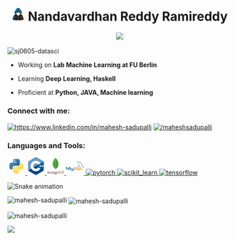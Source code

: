 


<h1 align="center"> <img src="https://github.com/0xAbdulKhalid/0xAbdulKhalid/raw/main/assets/mdImages/about_me.gif"width="30px"> Nandavardhan Reddy Ramireddy </h1>
<p align="center">
  <a href="https://github.com/DenverCoder1/readme-typing-svg"><img src="https://readme-typing-svg.herokuapp.com?font=Time+New+Roman&color=cyan&size=25&center=true&vCenter=true&width=600&height=100&lines=Research+Interest+in+Quantum;AI+Student@BTU+Germany;Data+Science+Student+IIT-Madras;Python+is+my+Horcrux"></a>
</p>


<p align="left"> <img src="https://komarev.com/ghpvc/?username=sj0605-datasci&label=Profile%20views&color=0e75b6&style=flat" alt="sj0605-datasci" /> </p>

- Working on **Lab Machine Learning at FU Berlin**

- Learning **Deep Learning, Haskell**

- Proficient at **Python, JAVA, Machine learning**



<h3 align="left">Connect with me:</h3>
<p align="left">
<a href="https://www.linkedin.com/in/mahesh-sadupalli" target="blank"><img align="center" src="https://raw.githubusercontent.com/rahuldkjain/github-profile-readme-generator/master/src/images/icons/Social/linked-in-alt.svg" alt="https://www.linkedin.com/in/mahesh-sadupalli" height="30" width="40" /></a>
<a href="https://kaggle.com/maheshsadupalli" target="blank"><img align="center" src="https://raw.githubusercontent.com/rahuldkjain/github-profile-readme-generator/master/src/images/icons/Social/kaggle.svg" alt="/maheshsadupalli" height="30" width="40" /></a>  
</p>

<h3 align="left">Languages and Tools:</h3>
<p align="left">
  </a>
    <a href="https://www.python.org" target="_blank" rel="noreferrer">
        <img src="https://raw.githubusercontent.com/devicons/devicon/master/icons/python/python-original.svg" alt="python" width="40" height="40"/>
    <a href="https://www.w3schools.com/cpp/" target="_blank" rel="noreferrer">
        <img src="https://raw.githubusercontent.com/devicons/devicon/master/icons/cplusplus/cplusplus-original.svg" alt="cplusplus" width="40" height="40"/>
    </a>
    <a href="https://www.mongodb.com/" target="_blank" rel="noreferrer">
        <img src="https://raw.githubusercontent.com/devicons/devicon/master/icons/mongodb/mongodb-original-wordmark.svg" alt="mongodb" width="40" height="40"/>
    </a>
    <a href="https://www.mysql.com/" target="_blank" rel="noreferrer">
        <img src="https://raw.githubusercontent.com/devicons/devicon/master/icons/mysql/mysql-original-wordmark.svg" alt="mysql" width="40" height="40"/>
    </a>
    <a href="https://pytorch.org/" target="_blank" rel="noreferrer">
        <img src="https://www.vectorlogo.zone/logos/pytorch/pytorch-icon.svg" alt="pytorch" width="40" height="40"/>
    </a>
    <a href="https://scikit-learn.org/" target="_blank" rel="noreferrer">
        <img src="https://upload.wikimedia.org/wikipedia/commons/0/05/Scikit_learn_logo_small.svg" alt="scikit_learn" width="40" height="40"/>
    </a>
    <a href="https://www.tensorflow.org" target="_blank" rel="noreferrer">
        <img src="https://www.vectorlogo.zone/logos/tensorflow/tensorflow-icon.svg" alt="tensorflow" width="40" height="40"/>
    </a>
</p>


![Snake animation](https://github.com/sj0605-datasci/sj0605-datasci/blob/output/github-contribution-grid-snake.svg)

<p><img align="left" src="https://github-readme-stats.vercel.app/api/top-langs?username=mahesh-sadupalli&show_icons=true&locale=en&layout=compact" alt="mahesh-sadupalli" /></p>

<p>&nbsp;<img align="center" src="https://github-readme-stats.vercel.app/api?username=mahesh-sadupalli&show_icons=true&locale=en" alt="mahesh-sadupalli" /></p>

<p><img align="center" src="https://github-readme-streak-stats.herokuapp.com/?user=mahesh-sadupalli&" alt="mahesh-sadupalli" /></p>

<!--horizontal divider(gradiant)-->
<img src="https://user-images.githubusercontent.com/73097560/115834477-dbab4500-a447-11eb-908a-139a6edaec5c.gif">
